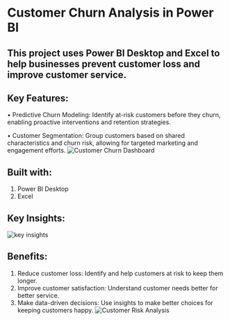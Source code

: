 # **Customer Churn Analysis in Power BI**

## This project uses Power BI Desktop and Excel to help businesses prevent customer loss and improve customer service.

## **Key Features:**
• Predictive Churn Modeling: Identify at-risk customers before they churn, enabling proactive interventions and retention strategies.

• Customer Segmentation: Group customers based on shared characteristics and churn risk, allowing for targeted marketing and engagement efforts.
![Customer Churn Dashboard](https://raw.githubusercontent.com/ShanthiPriyaVasa/Customer-Churn-Analysis/main/Customer%20Churn%20Dashboard.png)

## **Built with:**
1. Power BI Desktop
2. Excel

## Key Insights:
![key insights](https://github.com/ShanthiPriyaVasa/Customer-Churn-Analysis/blob/main/Key%20Insights.png)


## **Benefits:**
1. Reduce customer loss: Identify and help customers at risk to keep them longer.
2. Improve customer satisfaction: Understand customer needs better for better service.
3. Make data-driven decisions: Use insights to make better choices for keeping customers happy.
![Customer Risk Analysis](https://raw.githubusercontent.com/ShanthiPriyaVasa/Customer-Churn-Analysis/main/Customer%20Risk%20Analysis.png)
